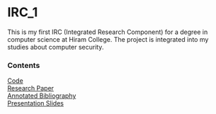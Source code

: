 # IRC_1
This is my first IRC (Integrated Research Component) for a degree in computer science at Hiram College. The project is integrated into my studies about computer security.

### Contents
[Code](https://github.com/henryroeth/IRC_1/tree/main/src) <br />
[Research Paper](https://github.com/henryroeth/IRC_1/blob/main/docs/irc_1_paper.pdf) <br />
[Annotated Bibliography](https://github.com/henryroeth/IRC_1/blob/main/docs/irc_1_biblio.pdf) <br />
[Presentation Slides](https://github.com/henryroeth/fs_sample_testing#data-presentation) <br />
